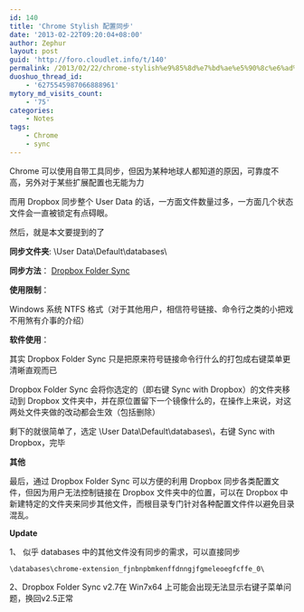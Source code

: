 ```yaml
---
id: 140
title: 'Chrome Stylish 配置同步'
date: '2013-02-22T09:20:04+08:00'
author: Zephur
layout: post
guid: 'http://foro.cloudlet.info/t/140'
permalink: /2013/02/22/chrome-stylish%e9%85%8d%e7%bd%ae%e5%90%8c%e6%ad%a5/
duoshuo_thread_id:
    - '6275545987066888961'
mytory_md_visits_count:
    - '75'
categories:
    - Notes
tags:
    - Chrome
    - sync
---
```


Chrome 可以使用自带工具同步，但因为某种地球人都知道的原因，可靠度不高，另外对于某些扩展配置也无能为力

而用 Dropbox 同步整个 User Data 的话，一方面文件数量过多，一方面几个状态文件会一直被锁定有点碍眼。

然后，就是本文要提到的了

**同步文件夹**: \\User Data\\Default\\databases\\

**同步方法**： [Dropbox Folder Sync ](http://satyadeepk.in/dropbox-folder-sync/)

**使用限制**：

Windows 系统 NTFS 格式（对于其他用户，相信符号链接、命令行之类的小把戏不用煞有介事的介绍）

**软件使用**：

其实 Dropbox Folder Sync 只是把原来符号链接命令行什么的打包成右键菜单更清晰直观而已

Dropbox Folder Sync 会将你选定的（即右键 Sync with Dropbox）的文件夹移动到 Dropbox 文件夹中，并在原位置留下一个镜像什么的，在操作上来说，对这两处文件夹做的改动都会生效（包括删除）

剩下的就很简单了，选定 \\User Data\\Default\\databases\\，右键 Sync with Dropbox，完毕

**其他**

最后，通过 Dropbox Folder Sync 可以方便的利用 Dropbox 同步各类配置文件，但因为用户无法控制链接在 Dropbox 文件夹中的位置，可以在 Dropbox 中新建特定的文件夹来同步其他文件，而根目录专门针对各种配置文件件以避免目录混乱。

**Update**

1、 似乎 databases 中的其他文件没有同步的需求，可以直接同步

`\databases\chrome-extension_fjnbnpbmkenffdnngjfgmeleoegfcffe_0\`

2、Dropbox Folder Sync v2.7在 Win7x64 上可能会出现无法显示右键子菜单问题，换回v2.5正常